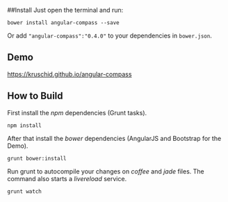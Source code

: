 ##Install
Just open the terminal and run:

	bower install angular-compass --save
	
Or add `"angular-compass":"0.4.0"` to your dependencies in `bower.json`.

## Demo
https://kruschid.github.io/angular-compass

## How to Build

First install the *npm* dependencies (Grunt tasks).
 
	npm install
	
After that install the *bower* dependencies (AngularJS and Bootstrap for the Demo). 
	
	grunt bower:install

Run grunt to autocompile your changes on *coffee* and *jade* files. The command also starts a *livereload* service.
	
	grunt watch